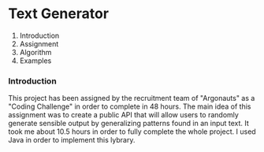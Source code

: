 # Text Generator

1. Introduction
2. Assignment
3. Algorithm
4. Examples


### Introduction

This project has been assigned by the recruitment team of "Argonauts" as a "Coding Challenge" in order to complete in 48 hours. The main idea of this assignment was to create a public API that will allow users to randomly generate sensible output by generalizing patterns found in an input text. It took me about 10.5 hours in order to fully complete the whole project. I used Java in order to implement this lybrary.
